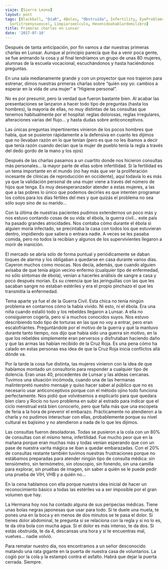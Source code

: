 ```yaml
---
viaje: [Sierra Leona]
layout: post
tags: [Blackball, "DíaR", 4Bolas, "Obstruída", Infertility, EyeProblems, Citronella,
  SorCitroenysuexcel, Limpiarseelculo, Hevenidoahablardemilibro]
title: Primeras charlas en Lunsar
date: '2017-07-10'
---
```

Después de tanta anticipación, por fin vamos a dar nuestras primeras charlas en Lunsar. Aunque al principio parecía que iba a venir poca gente, se fue animando la cosa y al final tendríamos un grupo de unas 80 mujeres, alumnas de la escuela vocacional, escuchándonos y hasta haciéndonos preguntas.

En una sala medianamente grande y con un proyector que nos trajeron para estrenar, dimos nuestras primeras charlas sobre “quién soy yo: cambios a esperar en la vida de una mujer” e “Higiene personal”.

No es por presumir, pero la verdad que fueron bastante bien. Al acabar las presentaciones se lanzaron a hacer todo tipo de preguntas (hasta los hombres), la mayoría de ellas, no muy distintas de las consultas que tenemos habitualmente por el hospital: reglas dolorosas, reglas irregulares, alteraciones varias del flujo… y hasta dudas sobre anticonceptivos.

Las únicas preguntas impertinentes vinieron de los pocos hombres que había, que se pusieron rápidamente a la defensiva en cuanto les dijimos que no llevaban razón en lo que tenían (pero es que no les íbamos a decir que tenía razón cuando decían que la mujer de pueblo tenía la regla a través del dedo gordo de la mano y los ojos)

Después de las charlas pasamos a un cuartito donde nos hicieron consultas más personales… la mayor parte de ellas sobre infertilidad. Si la fertilidad es un tema importante en el mundo (no hay más que ver la proliferación incesante de clínicas de reproducción en occidente), aquí todavía lo es más ya que la validación personal de una mujer viene a través del número de hijos que tenga. Es muy desesperanzador atender a estas mujeres, a las que a las pobres lo único que podemos decirles es que intenten programar los coitos para los días fértiles del mes y que quizás el problema no sea sólo suyo sino de su marido…

Con la última de nuestras pacientes pudimos extendernos un poco más y nos estuvo contando cosas de su vida: el ébola, la guerra civil… este país ha pasado grandes atrocidades. Nos contaba cómo durante el ébola si alguien moría infectado, se precintaba la casa con todos los que estuvieran dentro, impidiendo que saliera o entrara nadie. A veces se les pasaba comida, pero no todos la recibían y algunos de los supervivientes llegaron a morir de inanición.

El mercado se abría sólo de forma puntual y periódicamente se daban toques de alarma y los obligaban a quedarse en casa durante varios días. Cayeron muchos como moscas. Nos decía, además, que cuando alguien avisaba de que tenía algún vecino enfermo (cualquier tipo de enfermedad, no sólo síntomas de ébola), venían a hacerles análisis de sangre a casa y poco después morían. Es su creencia que las jeringuillas con las que les sacaban sangre no estaban estériles y era el propio pinchazo el que les transmitía la enfermedad.

Tema aparte ya fue el de la Guerra Civil. Esta chica no tenía ningún problema en contarnos cómo la había vivido. Ni esto, ni el ébola. Era una niña cuando estalló todo y los rebeldes llegaron a Lunsar. A ella no consiguieron cogerla, pero sí a muchos conocidos suyos. Nos estuvo describiendo todo tipo de torturas en las que no voy a entrar, pero eran escalofriantes. Preguntándole por el motivo de la guerra y qué la mantuvo durante tanto tiempo, nos dijo que había sido una guerra sin motivo, en la que los rebeldes simplemente eran perversos y disfrutaban haciendo daño y que las armas las habían recibido de la Cruz Roja. Es una pena cómo ha calado en estas personas esa idea de que la Cruz Roja inicia conflictos allá dónde va. 

Por la tarde la cosa fue distinta, las mujeres vinieron con la idea de que habíamos montado un consultorio para responder a cualquier tipo de dolencia. Eran unas 40, procedentes de Lunsar y las aldeas cercanas. Tuvimos una situación incómoda, cuando una de las hermanas malinterpretó nuestro mensaje y quiso hacer saber al público que no es necesario usar anticonceptivos porque con el método ojino todo funciona perfectamente. Nos pidió que volviésemos a explicarlo para que quedara bien claro y Rocío no tuvo problema en subir al estrado para indicar que el ciclo menstrual está bien conocerlo, pero que falla más que una escopeta de feria a la hora de prevenir el embarazo. Prácticamente no atendieron a la charla y no pudimos interactuar con ellas, probablemente porque su nivel cultural es bajísimo y no atendieron a nada de lo que les dijimos. 

Las consultas fueron desoladoras. Todas se pusieron a la cola con un 80% de consultas con el mismo tema, infertilidad. Fue mucho peor que en la mañana porque eran muchas más y todas venían esperando que con un pase de nuestra varita mágica se iban a quedar embarazadas. Con el 20% de consultas restante también tuvimos nuestras frustraciones porque no estábamos preparadas para atender ningún tipo de consulta médica: sin tensiómetro, sin termómetro, sin otoscopio, sin fonendo, sin una camilla para explorar, sin pruebas de imagen, sin saber a quién se le puede pedir una prueba de VIH, VHB y a quién no…

En la cena hablamos con ella porque nuestra idea inicial de hacer un reconocimiento básico a todas las estériles va a ser imposible por el gran volumen que hay. 

La Hermana hoy nos ha contado alguna de sus peripecias médicas. Tiene unas bolas negras japonesas que usar para todo. Si te duele una muela, te pones una en la boca y en menos de dos minutos se te pasa el dolor. Si tienes dolor abdominal, te pregunta si se relaciona con la regla y si no lo es, te da otra bola con mucha agua. Si el dolor es más intenso, te da dos. Si estás obstruida, te da 4, descansas una hora y si te encuentras mal, vuelves… nadie volvió.

Para rematar nuestro día, nos encontramos a un señor desconocido matando una rata gigante en la puerta de nuestra casa de voluntarios. La cogió por la cola y la estampó contra el asfalto. Habrá que dejar la puerta cerrada. Siempre.
